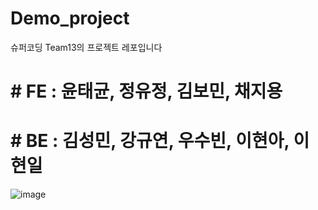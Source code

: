 # Demo_project
슈퍼코딩 Team13의 프로젝트 레포입니다<br>
<h1> # FE : 윤태균, 정유정, 김보민, 채지용 </h1>
<h1> # BE : 김성민, 강규연, 우수빈, 이현아, 이현일 </h1>

![image](https://github.com/d982h8st7/Demo_project/assets/50827253/df9b76c9-c4e8-41a6-913e-80a022257496)
